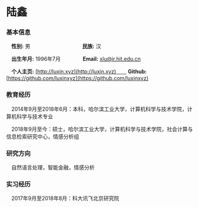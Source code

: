 # 陆鑫

### 基本信息

　**性别:** 男　　　　　　　　　　**民族:** 汉

　**出生年月:** 1996年7月　　　　 **Email:** xlu@ir.hit.edu.cn

　**个人主页:** [http://luxin.xyz](http://luxin.xyz)　　 **Github:** [https://github.com/luxinxyz](https://github.com/luxinxyz)


### 教育经历 
　2014年9月至2018年6月：本科，哈尔滨工业大学，计算机科学与技术学院，计算机科学与技术专业

　2018年9月至今：硕士，哈尔滨工业大学，计算机科学与技术学院，社会计算与信息检索研究中心，情感分析组
 
### 研究方向
　自然语言处理，智能金融，情感分析

### 实习经历
　2017年9月至2018年8月：科大讯飞北京研究院
